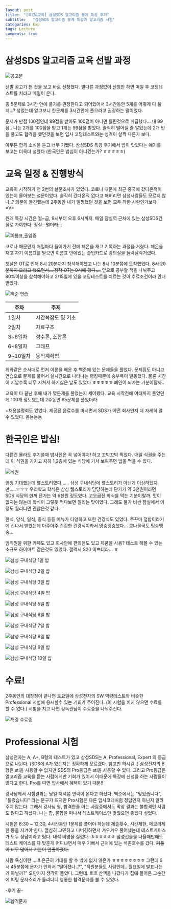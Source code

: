```yaml
---
layout: post
title:  "[특강&교육] 삼성SDS 알고리즘 동계 특강 후기"
subtitle:   "삼성SDS 알고리즘 동계 특강과 알고리즘 시험"
categories: Exp
tags: Lecture
comments: true
---
```



# 삼성SDS 알고리즘 교육 선발 과정

![공고문](https://h-dyeon.github.io/assets/img/Exp/lecture/2020-02-17-exp-samsungSDS_alg/notice.png)

선발 공고가 뜬 것을 보고 바로 신청했다. 별다른 과정없이 신청만 하면 며칠 후 코딩테스트를 치라고 메일이 온다. 

총 5문제로 3시간 안에 풀기를 권장한다고 되어있어서 3시간동안 5개를 어떻게 다 풀지...? 싶었는데 알고보니 한문제를 3시간안에 풀으라고 권장하는 말이었다. 

문제가 만점 100점인데 99점을 받아도 100점이 아니면 틀린것으로 취급했다... 내 99점.. 나는 2개를 100점을 받고 1개는 99점을 받았다. 솔직히 떨어질 줄 알았는데 2개 반을 풀고도 합격을 했던것을 보면 입사 코딩테스트와는 성격이 살짝 다른가 보다.

아무튼 합격 소식을 듣고 너무 기뻤다. 삼성SDS 특강 후기에서 밥이 맛있다는 얘기를 보고는 더욱더 설렜다 (한국인은 밥심이 아니겠는가? ㅎㅎㅎㅎㅎ)



# 교육 일정 & 진행방식

교육이 시작하기 전 2번의 설문조사가 있었다. 코로나 때문에 최근 중국에 갔다온적이 있는지 물어보는 설문이었다. 솔직히 갔다온적 없다고 해버리면 삼성사람들도 모르지 않나..? 의문이 들긴했는데 2주동안 내가 멀쩡했던 것을 보면 모두 착한 사람인가보다 =V= 

원래 특강 시간은 월~금, 9시부터 오후 6시까지. 매일 잠실역 근처에 있는 삼성SDS건물로 가야한다. ~~잠실.. 멀더라...~~

![이름표,출입증](https://h-dyeon.github.io/assets/img/Exp/lecture/2020-02-17-exp-samsungSDS_alg/nametag.png)

코로나 때문인지 매일마다 들어가기 전에 체온을 재고 기록하는 과정을 거쳤다. 체온을 재고 자기 이름표를 받으면 이름표 안에있는 출입카드로 강의실을 들락날락거렸다. 

첫날은 OT로 인해 8시 20분까지 참석해야했고 나는 8시 10분쯤에 도착했었다. ~~8시 20분까지 오라고 했으면서... 정작 OT는 9시에 했다....~~ 앞으로 공부할 책을 나눠주고 80%이상을 참석해야하고 2/15일에 있을 코딩테스트를 치르는 것이 수료조건이라 안내받았다. 


![백준 연습](https://h-dyeon.github.io/assets/img/Exp/lecture/2020-02-17-exp-samsungSDS_alg/BOJ_problems.png)


|주차|주제|
|----|-------|
|1일차 |시간복잡도 및 기초|
|2일차 | 자료구조|
|3~6일차 | 정수론, 조합론|
|6~8일차 |그래프|
|9~10일차 | 동적계획법|

위와같은 순서대로 먼저 이론을 배운 후 백준에 있는 문제들을 풀었다. 문제집도 아니고 연습으로 문제를 풀어서 실시간으로 나타나는 랭킹때문에 승부욕이 발동했다. 물론 시간이 지날수록 너무 지쳐서 하기싫은 날도 있었다 ㅎㅎㅎㅎㅎ 폐인이 되가는 기분이랄까..

교육이 다 끝난 후에 내가 몇문제를 풀었는지 세어봤다. 교육 시작전에 여태까지 풀었던게 100개 정도였는데 2주동안 65문제를 풀었더라.

+채용설명회도 있었다. 제공된 음료수를 마시면서 SDS가 어떤 회사인지 더 자세히 알 수 있었다. 옴뇸뇸뇸



# 한국인은 밥심!

다른건 몰라도 후기쓸때 밥사진은 꼭 넣어야지! 하고 꼬박꼬박 찍었다. 매일 식권을 주는데 이 식권을 가지고 지하 1,2층에 있는 식당에 가서 보여주면 밥을 먹을 수 있다.

![식권](https://h-dyeon.github.io/assets/img/Exp/lecture/2020-02-17-exp-samsungSDS_alg/eating.png)

엄청 기대했는데 웰스토리였다...... 삼성 구내식당에 웰스토리가 아닌게 이상하겠지만.....ㅜㅜㅜ 우리학교 학식은 삼성 웰스토리가 담당하는데 단가가 약 3천원이라면 SDS 식당의 한끼 단가는 약 6천원 정도였다. 고오급진 학식을 먹는 기분이랄까. 맛이 없지는 않는데 학식이 그렇듯 먹다보면 질리는 맛이었다. 그래도 물가 비싼 잠실에서 이정도 퀄리티면 괜찮은것 같다.

한식, 양식, 일식, 중식 등등 메뉴가 다양하고 또한 건강식도 있었다. 쭈꾸미 덮밥이라기에 신나서 받았는데 아주아주 건강한 건강식이라서 밍숭맹숭했다... 콩나물국도 밍숭맹숭...

임직원을 위한 카페도 있고 회사안에 편의점도 있고 제품을 사용? 테스트 해볼 수 있는 소규모 하이마트 같은것도 있었다. 갤럭시 S20 이쁘더라... ㅎ

![삼성 구내식당 1일 밥](https://h-dyeon.github.io/assets/img/Exp/lecture/2020-02-17-exp-samsungSDS_alg/day1.png)

![삼성 구내식당 2일 밥](https://h-dyeon.github.io/assets/img/Exp/lecture/2020-02-17-exp-samsungSDS_alg/day2.png)

![삼성 구내식당 3일 밥](https://h-dyeon.github.io/assets/img/Exp/lecture/2020-02-17-exp-samsungSDS_alg/day3.png)

![삼성 구내식당 4일 밥](https://h-dyeon.github.io/assets/img/Exp/lecture/2020-02-17-exp-samsungSDS_alg/day4.png)

![삼성 구내식당 5일 밥](https://h-dyeon.github.io/assets/img/Exp/lecture/2020-02-17-exp-samsungSDS_alg/day5.png)

![삼성 구내식당 6일 밥](https://h-dyeon.github.io/assets/img/Exp/lecture/2020-02-17-exp-samsungSDS_alg/day6.png)

![삼성 구내식당 7일 밥](https://h-dyeon.github.io/assets/img/Exp/lecture/2020-02-17-exp-samsungSDS_alg/day7.png)

![삼성 구내식당 8일 밥](https://h-dyeon.github.io/assets/img/Exp/lecture/2020-02-17-exp-samsungSDS_alg/day8.png)

![삼성 구내식당 9일 밥](https://h-dyeon.github.io/assets/img/Exp/lecture/2020-02-17-exp-samsungSDS_alg/day9.png)

![삼성 구내식당 10일 밥](https://h-dyeon.github.io/assets/img/Exp/lecture/2020-02-17-exp-samsungSDS_alg/day10.png)




# 수료!

2주동안의 대장정이 끝나면 토요일에 삼성전자의 SW 역량테스트와 비슷한 Professional 시험에 응시할수 있는 기회가 주어진다. (이 시험을 치지 않으면 수료를 할 수 없다.) 시험을 치고 나면 감독관님이 수료증을 나눠주신다.

![특강 수료증](https://h-dyeon.github.io/assets/img/Exp/lecture/2020-02-17-exp-samsungSDS_alg/certificates.png)



# Professional 시험


삼성전자는 A, A+, B형의 테스트가 있고 삼성SDS는 A, Professional, Expert 의 등급으로 나뉜다. (SDS에 A가 있는지는 정확하게 모르겠다. 참고만 하시길..) 삼성전자의 B형은 stl을 사용할 수 없지만 SDS의 Pro등급은 stl을 사용할 수 있다. 그리고 Pro등급은 알고리즘 교육을 듣는 사람에게만 기회가 있어서 이때문에 특강에 신청을 하는 사람들이 많다고 한다. Pro를 따면 입사에서 혜택이 있기 때문!! 

강사님께서 시험결과는 당일 저녁쯤 연락이 온다고 하셨다. 백준에서는 "맞았습니다", "틀렸습니다" 라는 문구가 뜨지만 Pro시험은 다른 입사코테처럼 정답인지 아닌지 알려주지 않는다. 그래서 강사님 왈, 합격한줄 아는 사람중에서도 막상 결과는 불합격인 사람도 많다고 하셨다. 나는 합, 불합을 떠나서 테스트케이스만 맞췄으면 좋겠다 싶었다.


시험은 8:30 ~ 12:30, 4시간동안 1문제를 풀어야 하는데 제출횟수, 시간제한, 메모리제한 등을 지켜야 한다. 열심히 고민하고 디버깅하면서 겨우겨우 풀어냈는데 테스트케이스가 모두 정답이라고 떴다. 내적 비명을 질렀다. ㅎㅎㅎㅎㅎㅎ 삼성건물을 나올때만해도 테스트 케이스를 다 맞춘게 어디냐면서 매우 기뻐서 근처에 있는 석촌호수를 갔다. ~~커플이 너무 많아서 기분이 안좋아졌다.~~


사람 욕심이란 ...!!! 은근히 기대를 할 수 밖에 없지 않은가 ㅎㅎㅎㅎㅎㅎㅎㅎ 그런데 6시 45분쯤에 문자가 안와서 "떨어졌나..?", "직원분들도 사람인데.. 월요일에 발표나는거 아닐까?" 오만가지 생각이 들었다. 그런데..!!!!!! 산책을 나갔다가 집에 들어온 그순간에 띠링 문자소리가 들리더니 영롱한 합격문자를 볼 수 있었다.


-후기 끝-


![합격문자](https://h-dyeon.github.io/assets/img/Exp/lecture/2020-02-17-exp-samsungSDS_alg/pass.png)

